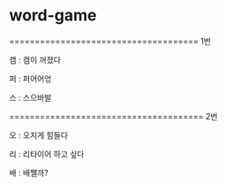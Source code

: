 # word-game

=====================================
1번

캠 : 캠이 꺼졌다

퍼 : 퍼어어엉

스 : 스으바발

======================================
2번

오 : 오지게 힘들다

리 : 리타이어 하고 싶다

배 : 배쨀까?
